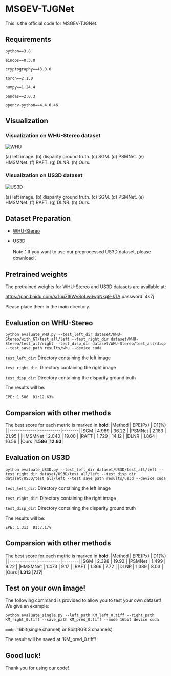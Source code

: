# MSGEV-TJGNet
This is the official code for MSGEV-TJGNet.
## Requirements

```python==3.8```

```einops==0.3.0```

```cryptography==43.0.0```

```torch==2.1.0```

```numpy==1.24.4```

```pandas==2.0.3```

```opencv-python==4.4.0.46```

## Visualization

### Visualization on WHU-Stereo dataset
![WHU](WHU.png)

(a) left image. (b) disparity ground truth. (c) SGM. (d) PSMNet. (e) HMSMNet. (f) RAFT. (g) DLNR. (h) Ours.

### Visualization on US3D dataset
![US3D](US3D.png)

(a) left image. (b) disparity ground truth. (c) SGM. (d) PSMNet. (e) HMSMNet. (f) RAFT. (g) DLNR. (h) Ours.

## Dataset Preparation
* [WHU-Stereo](https://github.com/Sheng029/WHU-Stereo)
* [US3D](https://ieee-dataport.org/open-access/data-fusion-contest-2019-dfc2019)
  
  Note：If you want to use our preprocessed US3D dataset, please download：

## Pretrained weights
The pretrained weights for WHU-Stereo and US3D datasets are available at:

https://pan.baidu.com/s/1uuZl9WvSpLw6wgNkq9-kTA password: 4k7j

Please place them in the main directory.

## Evaluation on WHU-Stereo
```Shell
python evaluate_WHU.py --test_left_dir dataset/WHU-Stereo/with_GT/test_all/left --test_right_dir dataset/WHU-Stereo/test_all/right --test_disp_dir dataset/WHU-Stereo/test_all/disp --test_save_path results/whu --device cuda
```
```test_left_dir```: Directory containing the left image

```test_right_dir```: Directory containing the right image

```test_disp_dir```: Directory containing the disparity ground truth

The results will be:

```Shell
EPE: 1.586  D1:12.63%
```

## Comparsion with other methods
The best score for each metric is marked in **bold**.
|Method       |  EPE(Px)  |  D1(%) |
|-------------|-----------|--------|
|SGM          |  4.989    |  36.22 |
|PSMNet       |  2.183    |  21.95 |
|HMSMNet      |  2.040    |  19.00 |
|RAFT         |  1.729    |  14.12 |
|DLNR         |  1.864    |  16.56 |
|Ours         |**1.586**  |**12.63**|

## Evaluation on US3D
```Shell
python evaluate_US3D.py --test_left_dir dataset/US3D/test_all/left --test_right_dir dataset/US3D/test_all/left --test_disp_dir dataset/US3D/test_all/left --test_save_path results/us3d --device cuda
```
```test_left_dir```: Directory containing the left image

```test_right_dir```: Directory containing the right image

```test_disp_dir```: Directory containing the disparity ground truth

The results will be:

```Shell
EPE: 1.313  D1:7.17%
```

## Comparsion with other methods
The best score for each metric is marked in **bold**.
|Method       |  EPE(Px)  |  D1(%) |
|-------------|-----------|--------|
|SGM          |  2.398    |  19.93 |
|PSMNet       |  1.499    |  9.22 |
|HMSMNet      |  1.473    |  9.17 |
|RAFT         |  1.366    |  7.72 |
|DLNR         |  1.389    |  8.03 |
|Ours         |**1.313**  |**7.17**|


## Test on your own image!
The following command is provided to allow you to test your own dataset! We give an example:
```Shell
python evaluate_single.py --left_path KM_left_0.tiff --right_path KM_right_0.tiff --save_path KM_pred_0.tiff --mode 16bit device cuda
```
```mode```: 16bit(single channel) or 8bit(RGB 3 channels) 

The result will be saved at 'KM_pred_0.tiff'!

## Good luck!
Thank you for using our code!
